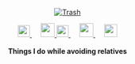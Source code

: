 <p align="center">
  <a href="https://github.com/shivamkun" class="rich-diff-level-one">
    <img src="https://github-readme-stats.vercel.app/api?username=shivamkun&title_color=000&bg_color=808080&text_color=000" alt="Trash" >
  </a>
</p>

<p align="center">
  <a href="https://dev.to/shivamkun">
    <img src="https://svgur.com/i/TKs.svg" width="24px"/>
  </a>
  &emsp;
  <a href= "https://shivamkun.github.io/>
    <img src="https://img.icons8.com/ios-glyphs/256/808080/instagram-new.svg" width="28px"/>
  </a>
  <a href="https://buymeacoffee.com/">
    <img src="https://img.icons8.com/ios-glyphs/256/808080/coffee.png" width="28px"/>
  </a> <a href="https://github.com/shivamkun">
    <img src="hm" width="24px"/>
  </a>
  &emsp;
  <a href="https://shivamkun.github.io">
    <img src="https://img.icons8.com/material/256/808080/globe--v1.png" width="28px"/>
  </a>
  &emsp;
  <a href="https://linkedin.com/in/">
    <img src="https://img.icons8.com/ios-filled/256/808080/linkedin.svg" width="26px"/>
  </a>
  <br><br>
  <strong>Things I do while avoiding relatives</strong>
  <br><br>
</p>
